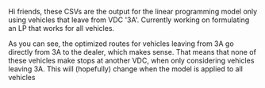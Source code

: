 Hi friends, these CSVs are the output for the linear programming model only using vehicles that leave from VDC '3A'. Currently working on formulating an LP that works for all vehicles.

As you can see, the optimized routes for vehicles leaving from 3A go directly from 3A to the dealer, which makes sense. That means that none of these vehicles make stops at another VDC, when only considering vehicles leaving 3A. This will (hopefully) change when the model is applied to all vehicles

